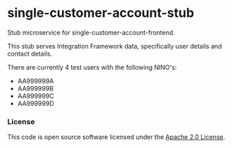 
# single-customer-account-stub

Stub microservice for single-customer-account-frontend.

This stub serves Integration Framework data, specifically user details and contact details.

There are currently 4 test users with the following NINO's:
- AA999999A
- AA999999B
- AA999999C
- AA999999D

### License

This code is open source software licensed under the [Apache 2.0 License]("http://www.apache.org/licenses/LICENSE-2.0.html").

